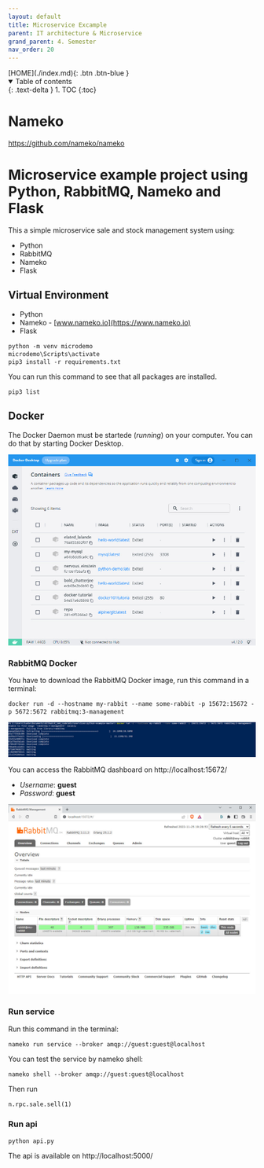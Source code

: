 ```yaml
---
layout: default
title: Microservice Excample
parent: IT architecture & Microservice
grand_parent: 4. Semester
nav_order: 20
---
```


<span class="fs-1">
[HOME](./index.md){: .btn .btn-blue }
</span>

<details open markdown="block">
  <summary>
    Table of contents
  </summary>
  {: .text-delta }
1. TOC
{:toc}
</details>

# Nameko


https://github.com/nameko/nameko

# Microservice example project using Python, RabbitMQ, Nameko and Flask

This a simple microservice sale and stock management system using:

- Python
- RabbitMQ
- Nameko
- Flask

## Virtual Environment
- Python
- Nameko - [www.nameko.io](https://www.nameko.io)
- Flask

```shell
python -m venv microdemo
microdemo\Scripts\activate
pip3 install -r requirements.txt
```

You can run this command to see that all packages are installed.

```shell
pip3 list
```

## Docker
The Docker Daemon must be startede (*running*) on your computer. You can do that by starting Docker Desktop.

![](./image/docker_desktop.jpg)

### RabbitMQ Docker
You have to download the RabbitMQ Docker image, run this command in a terminal:

```shell
docker run -d --hostname my-rabbit --name some-rabbit -p 15672:15672 -p 5672:5672 rabbitmq:3-management
```

![](./image/rabbitmy_docker.jpg)

You can access the RabbitMQ dashboard on http://localhost:15672/

- *Username*: **guest**
- *Password*: **guest**

![](./image/rabbitmq_dashboard.jpg)


### Run service
Run this command in the terminal:
```shell
nameko run service --broker amqp://guest:guest@localhost
```

You can test the service by nameko shell:
```shell
nameko shell --broker amqp://guest:guest@localhost
```

Then run
```shell
n.rpc.sale.sell(1)
```

### Run api
```shell
python api.py
```

The api is available on http://localhost:5000/
